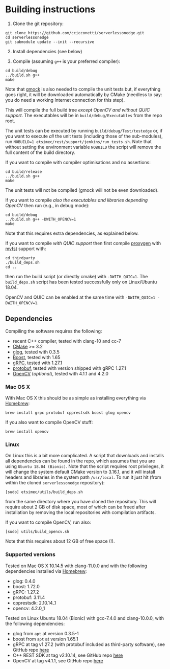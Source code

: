 # Building instructions

1. Clone the git repository:

```
git clone https://github.com/ccicconetti/serverlessonedge.git
cd serverlessonedge
git submodule update --init --recursive
```

2. Install dependencies (see below)

3. Compile (assuming `g++` is your preferred compiler):

```
cd build/debug
../build.sh g++
make
```

Note that [gmock](https://github.com/google/googlemock) is also needed to compile the unit tests but, if everything goes right, it will be downloaded automatically by CMake (needless to say: you do need a working Internet connection for this step).

This will compile the full build tree *except OpenCV and without QUIC support*. The executables will be in `build/debug/Executables` from the repo root.

The unit tests can be executed by running `build/debug/Test/testedge` or, if you want to execute _all_ the unit tests (including those of the sub-modules), run `NOBUILD=1 etsimec/rest/support/jenkins/run_tests.sh`. Note that without setting the environment variable `NOBUILD` the script will remove the full content of the build directory.

If you want to compile with compiler optimisations and no assertions:

```
cd build/release
../build.sh g++
make
```

The unit tests will not be compiled (gmock will not be even downloaded).

If you want to compile *also the executables and libraries depending OpenCV* then run (e.g., in debug mode):

```
cd build/debug
../build.sh g++ -DWITH_OPENCV=1
make
```

Note that this requires extra dependencies, as explained below.

If you want to compile *with QUIC support* then first compile [proxygen](https://github.com/facebook/proxygen) with [mvfst](https://github.com/facebookincubator/mvfst) support with:

```
cd thirdparty
./build_deps.sh
cd ..
```

then run the build script (or directly cmake) with `-DWITH_QUIC=1`. The `build_deps.sh` script has been tested successfully only on Linux/Ubuntu 18.04.

OpenCV and QUIC can be enabled at the same time with `-DWITH_QUIC=1 -DWITH_OPENCV=1`.

## Dependencies

Compiling the software requires the following:

- recent C++ compiler, tested with clang-10 and cc-7
- [CMake](https://cmake.org/) >= 3.2
- [glog](https://github.com/google/glog), tested with 0.3.5
- [Boost](https://www.boost.org/), tested with 1.65
- [gRPC](https://grpc.io/), tested with 1.27.1
- [protobuf](https://developers.google.com/protocol-buffers/), tested with version shipped with gRPC 1.27.1
- [OpenCV](https://opencv.org/) (_optional_), tested with 4.1.1 and 4.2.0

### Mac OS X

With Mac OS X this should be as simple as installing everything via [Homebrew](https://brew.sh/):

```
brew install grpc protobuf cpprestsdk boost glog opencv
```

If you also want to compile OpenCV stuff:

```
brew install opencv
```

### Linux

On Linux this is a bit more complicated. A script that downloads and installs all dependencies can be found in the repo, which assumes that you are using `Ubuntu 18.04 (Bionic)`. Note that the script requires root privileges, it will change the system default CMake version to 3.16.1, and it will install headers and libraries in the system path `/usr/local`. To run it just hit (from within the cloned `serverlessonedge` repository):

```
[sudo] etsimec/utils/build_deps.sh
```

from the same directory where you have cloned the repository. This will require about 2 GB of disk space, most of which can be freed after installation by removing the local repositories with compilation artifacts.

If you want to compile OpenCV, run also:

```
[sudo] utils/build_opencv.sh
```

Note that this requires about 12 GB of free space (!).

### Supported versions

Tested on Mac OS X 10.14.5  with clang-11.0.0 and with the following dependencies installed via [Homebrew](https://brew.sh/):

- glog: 0.4.0
- boost: 1.72.0
- gRPC: 1.27.2
- protobuf: 3.11.4
- cpprestsdk: 2.10.14_1
- opencv: 4.2.0_1

Tested on Linux Ubuntu 18.04 (Bionic)  with gcc-7.4.0 and clang-10.0.0, with the following dependencies:

- glog from `apt` at version 0.3.5-1
- boost from `apt` at version 1.65.1
- gRPC at tag v1.27.2 (with protobuf included as third-party software), see GitHub repo [here](https://github.com/grpc/grpc)
- C++ REST SDK at tag v2.10.14, see GitHub repo [here](https://github.com/microsoft/cpprestsdk)
- OpenCV at tag v4.1.1, see GitHub repo [here](https://github.com/opencv/opencv)
